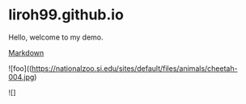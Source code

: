 # liroh99.github.io

Hello, welcome to my demo.

[Markdown](https://github.github.com/gfm/)


![foo]((https://nationalzoo.si.edu/sites/default/files/animals/cheetah-004.jpg)

![]

